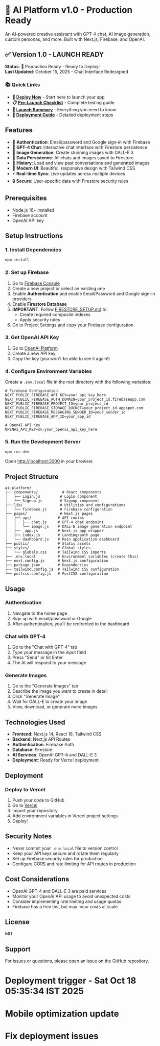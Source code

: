 # 🚀 AI Platform v1.0 - Production Ready

An AI-powered creative assistant with GPT-4 chat, AI image generation, custom personas, and more. Built with Next.js, Firebase, and OpenAI.

## ✅ Version 1.0 - LAUNCH READY

**Status**: 🎉 Production Ready - Ready to Deploy!  
**Last Updated**: October 15, 2025 - Chat Interface Redesigned

### 📚 Quick Links
- **🚀 [Deploy Now](DEPLOY_NOW.md)** - Start here to launch your app
- **📋 [Pre-Launch Checklist](PRE_LAUNCH_CHECKLIST.md)** - Complete testing guide
- **📖 [Launch Summary](LAUNCH_SUMMARY.md)** - Everything you need to know
- **🔧 [Deployment Guide](DEPLOYMENT_GUIDE.md)** - Detailed deployment steps

## Features

- 🔐 **Authentication**: Email/password and Google sign-in with Firebase
- 💬 **GPT-4 Chat**: Interactive chat interface with Firestore persistence
- 🎨 **Image Generation**: Create stunning images with DALL-E 3
- 💾 **Data Persistence**: All chats and images saved to Firestore
- 📜 **History**: Load and view past conversations and generated images
- 🎯 **Modern UI**: Beautiful, responsive design with Tailwind CSS
- ⚡ **Real-time Sync**: Live updates across multiple devices
- 🔒 **Secure**: User-specific data with Firestore security rules

## Prerequisites

- Node.js 16+ installed
- Firebase account
- OpenAI API key

## Setup Instructions

### 1. Install Dependencies

```bash
npm install
```

### 2. Set up Firebase

1. Go to [Firebase Console](https://console.firebase.google.com/)
2. Create a new project or select an existing one
3. Enable **Authentication** and enable Email/Password and Google sign-in providers
4. Enable **Firestore Database**
5. **IMPORTANT**: Follow [FIRESTORE_SETUP.md](FIRESTORE_SETUP.md) to:
   - Create required composite indexes
   - Apply security rules
6. Go to Project Settings and copy your Firebase configuration

### 3. Get OpenAI API Key

1. Go to [OpenAI Platform](https://platform.openai.com/api-keys)
2. Create a new API key
3. Copy the key (you won't be able to see it again!)

### 4. Configure Environment Variables

Create a `.env.local` file in the root directory with the following variables:

```env
# Firebase Configuration
NEXT_PUBLIC_FIREBASE_API_KEY=your_api_key_here
NEXT_PUBLIC_FIREBASE_AUTH_DOMAIN=your_project_id.firebaseapp.com
NEXT_PUBLIC_FIREBASE_PROJECT_ID=your_project_id
NEXT_PUBLIC_FIREBASE_STORAGE_BUCKET=your_project_id.appspot.com
NEXT_PUBLIC_FIREBASE_MESSAGING_SENDER_ID=your_sender_id
NEXT_PUBLIC_FIREBASE_APP_ID=your_app_id

# OpenAI API Key
OPENAI_API_KEY=sk-your_openai_api_key_here
```

### 5. Run the Development Server

```bash
npm run dev
```

Open [http://localhost:3000](http://localhost:3000) in your browser.

## Project Structure

```
ai-platform/
├── components/           # React components
│   ├── Login.js         # Login component
│   └── Signup.js        # Signup component
├── lib/                 # Utilities and configurations
│   └── firebase.js      # Firebase configuration
├── pages/               # Next.js pages
│   ├── api/            # API routes
│   │   ├── chat.js     # GPT-4 chat endpoint
│   │   └── image.js    # DALL-E image generation endpoint
│   ├── _app.js         # Next.js app wrapper
│   ├── index.js        # Landing/auth page
│   └── dashboard.js    # Main application dashboard
├── public/             # Static assets
├── styles/             # Global styles
│   └── globals.css     # Tailwind CSS imports
├── .env.local          # Environment variables (create this)
├── next.config.js      # Next.js configuration
├── package.json        # Dependencies
├── tailwind.config.js  # Tailwind CSS configuration
└── postcss.config.js   # PostCSS configuration
```

## Usage

### Authentication

1. Navigate to the home page
2. Sign up with email/password or Google
3. After authentication, you'll be redirected to the dashboard

### Chat with GPT-4

1. Go to the "Chat with GPT-4" tab
2. Type your message in the input field
3. Press "Send" or hit Enter
4. The AI will respond to your message

### Generate Images

1. Go to the "Generate Images" tab
2. Describe the image you want to create in detail
3. Click "Generate Image"
4. Wait for DALL-E to create your image
5. View, download, or generate more images

## Technologies Used

- **Frontend**: Next.js 14, React 18, Tailwind CSS
- **Backend**: Next.js API Routes
- **Authentication**: Firebase Auth
- **Database**: Firestore
- **AI Services**: OpenAI GPT-4 and DALL-E 3
- **Deployment**: Ready for Vercel deployment

## Deployment

### Deploy to Vercel

1. Push your code to GitHub
2. Go to [Vercel](https://vercel.com)
3. Import your repository
4. Add environment variables in Vercel project settings
5. Deploy!

## Security Notes

- Never commit your `.env.local` file to version control
- Keep your API keys secure and rotate them regularly
- Set up Firebase security rules for production
- Configure CORS and rate limiting for API routes in production

## Cost Considerations

- OpenAI GPT-4 and DALL-E 3 are paid services
- Monitor your OpenAI API usage to avoid unexpected costs
- Consider implementing rate limiting and usage quotas
- Firebase has a free tier, but may incur costs at scale

## License

MIT

## Support

For issues or questions, please open an issue on the GitHub repository.


# Deployment trigger - Sat Oct 18 05:35:34 IST 2025
# Mobile optimization update
# Fix deployment issues

